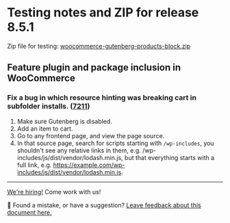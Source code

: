 # Testing notes and ZIP for release 8.5.1

Zip file for testing: [woocommerce-gutenberg-products-block.zip](https://github.com/woocommerce/woocommerce-blocks/files/9633294/woocommerce-gutenberg-products-block.zip)

## Feature plugin and package inclusion in WooCommerce

### Fix a bug in which resource hinting was breaking cart in subfolder installs. ([7211](https://github.com/woocommerce/woocommerce-blocks/pull/7211))


1. Make sure Gutenberg is disabled.
2. Add an item to cart.
3. Go to any frontend page, and view the page source.
4. In that source page, search for scripts starting with `/wp-includes`, you shouldn't see any relative links in them, e.g. /wp-includes/js/dist/vendor/lodash.min.js, but that everything starts with a full link, e.g. <https://example.com/wp-includes/js/dist/vendor/lodash.min.js>.
<!-- FEEDBACK -->

---

[We're hiring!](https://woocommerce.com/careers/) Come work with us!

🐞 Found a mistake, or have a suggestion? [Leave feedback about this document here.](https://github.com/woocommerce/woocommerce-blocks/issues/new?assignees=&labels=type%3A+documentation&template=--doc-feedback.md&title=Feedback%20on%20./docs/internal-developers/testing/releases/851.md)

<!-- /FEEDBACK -->

